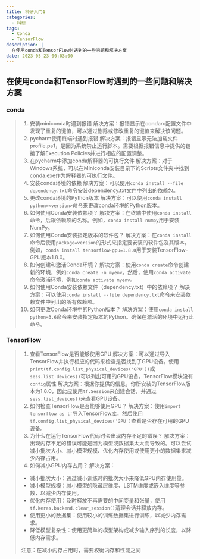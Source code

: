 ```yaml
---
title: 科研入门1
categories:
  - 科研
tags:
  - Conda
  - TensorFlow
description: |
  在使用conda和TensorFlow时遇到的一些问题和解决方案
date: 2023-05-23 00:03:00
---
```


## 在使用conda和TensorFlow时遇到的一些问题和解决方案

### conda
> 1. 安装miniconda时遇到报错
解决方案：报错显示在condarc配置文件中发现了重复的键值，可以通过删除或修改重复的键值来解决该问题。
> 2. pycharm使用终端时遇到报错
解决方案：报错显示无法加载文件profile.ps1，是因为系统禁止运行脚本。需要根据报错信息中提供的链接了解Execution Policies并进行相应的配置调整。
> 3. 在pycharm中添加conda解释器的可执行文件
解决方案：对于Windows系统，可以在Miniconda安装目录下的Scripts文件夹中找到conda.exe作为解释器的可执行文件。
> 4. 安装conda环境的依赖
解决方案：可以使用`conda install --file dependency.txt`命令安装dependency.txt文件中列出的依赖包。
> 5. 更改conda环境的Python版本
解决方案：可以使用`conda install python=<version>`命令来更改conda环境的Python版本。
> 6. 如何使用Conda安装依赖项？
解决方案：在终端中使用`conda install`命令，后跟依赖项的名称。例如，`conda install numpy`用于安装NumPy。
> 7. 如何使用Conda安装指定版本的软件包？
解决方案：在`conda install`命令后使用`package=version`的形式来指定要安装的软件包及其版本。例如，`conda install tensorflow-gpu=1.8.0`用于安装TensorFlow-GPU版本1.8.0。
> 8. 如何创建和激活Conda环境？
解决方案：使用`conda create`命令创建新的环境，例如`conda create -n myenv`。然后，使用`conda activate`命令激活环境，例如`conda activate myenv`。
> 9. 如何使用Conda安装依赖文件（dependency.txt）中的依赖项？
解决方案：可以使用`conda install --file dependency.txt`命令来安装依赖文件中列出的所有依赖项。
> 10. 如何更改Conda环境中的Python版本？
解决方案：使用`conda install python=3.6`命令来安装指定版本的Python。确保在激活的环境中运行此命令。

 

### TensorFlow
> 1. 查看TensorFlow是否能够使用GPU
解决方案：可以通过导入TensorFlow并执行相应的代码来检查是否找到了GPU设备。使用`print(tf.config.list_physical_devices('GPU'))`或`sess.list_devices()`可以列出可用的GPU设备。TensorFlow模块没有`config`属性
解决方案：根据你提供的信息，你所安装的TensorFlow版本为1.8.0，因此应使用`tf.Session`来创建会话，并通过`sess.list_devices()`来查看GPU设备。
> 2. 如何检查TensorFlow是否能够使用GPU？
解决方案：使用`import tensorflow as tf`导入TensorFlow库，然后使用`tf.config.list_physical_devices('GPU')`查看是否存在可用的GPU设备。
> 3. 为什么在运行TensorFlow代码时会出现内存不足的错误？
解决方案：出现内存不足的错误可能是因为模型或数据集太大而导致的。可以尝试减小批次大小、减小模型规模、优化内存使用或使用更小的数据集来减少内存占用。
> 4. 如何减小GPU内存占用？
解决方案：
> 
> - 减小批次大小：通过减小训练时的批次大小来降低GPU内存使用量。
> - 减小模型规模：减小模型的隐藏层维度、LSTM维度或嵌入维度等参数，以减少内存使用。
> - 优化内存使用：及时释放不再需要的中间变量和张量，使用`tf.keras.backend.clear_session()`清理会话并释放内存。
> - 使用更小的数据集：使用较小的训练数据集进行训练，以减少内存需求。
> - 降低模型复杂性：使用更简单的模型架构或减少输入序列的长度，以降低内存需求。
> 
> 注意：在减小内存占用时，需要权衡内存和性能之间
